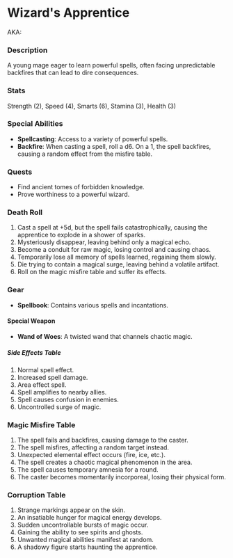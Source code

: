 # Wizard's Apprentice

AKA:

### Description
A young mage eager to learn powerful spells, often facing unpredictable backfires that can lead to dire consequences.

### Stats
Strength (2), Speed (4), Smarts (6), Stamina (3), Health (3)

### Special Abilities
- **Spellcasting**: Access to a variety of powerful spells.
- **Backfire**: When casting a spell, roll a d6. On a 1, the spell backfires, causing a random effect from the misfire table.

### Quests
- Find ancient tomes of forbidden knowledge.
- Prove worthiness to a powerful wizard.

### Death Roll
1. Cast a spell at +5d, but the spell fails catastrophically, causing the apprentice to explode in a shower of sparks.
2. Mysteriously disappear, leaving behind only a magical echo.
3. Become a conduit for raw magic, losing control and causing chaos.
4. Temporarily lose all memory of spells learned, regaining them slowly.
5. Die trying to contain a magical surge, leaving behind a volatile artifact.
6. Roll on the magic misfire table and suffer its effects.

### Gear
- **Spellbook**: Contains various spells and incantations.

#### Special Weapon
- **Wand of Woes**: A twisted wand that channels chaotic magic.

##### Side Effects Table
1. Normal spell effect.
2. Increased spell damage.
3. Area effect spell.
4. Spell amplifies to nearby allies.
5. Spell causes confusion in enemies.
6. Uncontrolled surge of magic.

### Magic Misfire Table
1. The spell fails and backfires, causing damage to the caster.
2. The spell misfires, affecting a random target instead.
3. Unexpected elemental effect occurs (fire, ice, etc.).
4. The spell creates a chaotic magical phenomenon in the area.
5. The spell causes temporary amnesia for a round.
6. The caster becomes momentarily incorporeal, losing their physical form.

### Corruption Table
1. Strange markings appear on the skin.
2. An insatiable hunger for magical energy develops.
3. Sudden uncontrollable bursts of magic occur.
4. Gaining the ability to see spirits and ghosts.
5. Unwanted magical abilities manifest at random.
6. A shadowy figure starts haunting the apprentice.

